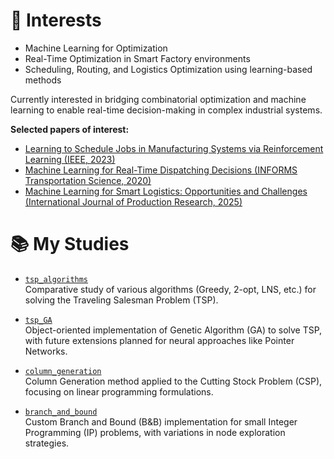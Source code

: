 # 🎯 Interests

- Machine Learning for Optimization
- Real-Time Optimization in Smart Factory environments
- Scheduling, Routing, and Logistics Optimization using learning-based methods

Currently interested in bridging combinatorial optimization and machine learning to enable real-time decision-making in complex industrial systems.

**Selected papers of interest:**
- [Learning to Schedule Jobs in Manufacturing Systems via Reinforcement Learning (IEEE, 2023)](https://ieeexplore.ieee.org/document/10227334)
- [Machine Learning for Real-Time Dispatching Decisions (INFORMS Transportation Science, 2020)](https://pubsonline.informs.org/doi/abs/10.1287/trsc.2020.1000)
- [Machine Learning for Smart Logistics: Opportunities and Challenges (International Journal of Production Research, 2025)](https://www.tandfonline.com/doi/full/10.1080/00207543.2025.2461131)


# 📚 My Studies

- [`tsp_algorithms`](https://github.com/pnuie/tsp_algorithms)  
  Comparative study of various algorithms (Greedy, 2-opt, LNS, etc.) for solving the Traveling Salesman Problem (TSP).

- [`tsp_GA`](https://github.com/pnuie/tsp_GA)  
  Object-oriented implementation of Genetic Algorithm (GA) to solve TSP, with future extensions planned for neural approaches like Pointer Networks.

- [`column_generation`](https://github.com/pnuie/column_generation)  
  Column Generation method applied to the Cutting Stock Problem (CSP), focusing on linear programming formulations.

- [`branch_and_bound`](https://github.com/pnuie/branch_and_bound)  
  Custom Branch and Bound (B&B) implementation for small Integer Programming (IP) problems, with variations in node exploration strategies.
